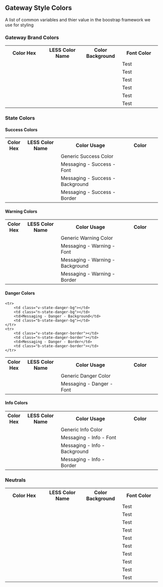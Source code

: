 ## Gateway Style Colors ##

A list of common variables and thier value in the boostrap framework we use for styling

### Gateway Brand Colors ###
<table class="reporttable reporttable-airy">
	<tr>
		<th style="width:25%">Color Hex</th>
		<th style="width:25%">LESS Color Name</th>
		<th style="width:25%">Color Background</th>
		<th style="width:25%">Font Color</th>
	</tr>
	<tr>
		<td class="v-brand-primary"></td>
		<td class="n-brand-primary"></td>
		<td class="b-brand-primary"></td>
		<td class="f-brand-primary">Test</td>
	</tr>
	<tr>
		<td class="v-brand-primary-highlight"></td>
		<td class="n-brand-primary-highlight"></td>
		<td class="b-brand-primary-highlight"></td>
		<td class="f-brand-primary-highlight">Test</td>
	</tr>
	<tr>
		<td class="v-brand-secondary"></td>
		<td class="n-brand-secondary"></td>
		<td class="b-brand-secondary"></td>
		<td class="f-brand-secondary">Test</td>
	</tr>
	<tr>
		<td class="v-brand-secondary-highlight"></td>
		<td class="n-brand-secondary-highlight"></td>
		<td class="b-brand-secondary-highlight"></td>
		<td class="f-brand-secondary-highlight">Test</td>
	</tr>
	<tr>
		<td class="v-brand-tertiary"></td>
		<td class="n-brand-tertiary"></td>
		<td class="b-brand-tertiary"></td>
		<td class="f-brand-tertiary">Test</td>
	</tr>
	<tr>
		<td class="v-brand-tertiary-highlight"></td>
		<td class="n-brand-tertiary-highlight"></td>
		<td class="b-brand-tertiary-highlight"></td>
		<td class="f-brand-tertiary-highlight">Test</td>
	</tr>
</table>

### State Colors ###
#### Success Colors ####
<table class="reporttable reporttable-airy">
	<tr>
		<th style="width:5%">Color Hex</th>
		<th style="width:25%">LESS Color Name</th>
		<th style="width:45%">Color Usage</th>
		<th style="width:25%">Color</th>
	</tr>
	<tr>
		<td class="v-brand-success"></td>
		<td class="n-brand-success"></td>
		<td>Generic Success Color</td>
		<td class="b-brand-success"></td>
	</tr>
	<tr>
		<td class="v-state-success-text"></td>
		<td class="n-state-success-text"></td>
		<td>Messaging - Success - Font</td>
		<td class="b-state-success-text"></td>
	</tr>
	<tr>
		<td class="v-state-success-bg"></td>
		<td class="n-state-success-bg"></td>
		<td>Messaging - Success - Background</td>
		<td class="b-state-success-bg"></td>
	</tr>
	<tr>
		<td class="v-state-success-border"></td>
		<td class="n-state-success-border"></td>
		<td>Messaging - Success - Border</td>
		<td class="b-state-success-border"></td>
	</tr>
</table>	

#### Warning Colors ####
<table class="reporttable reporttable-airy">
	<tr>
		<th style="width:5%">Color Hex</th>
		<th style="width:25%">LESS Color Name</th>
		<th class="cnqr-force-no-wrap" style="width:45%">Color Usage</th>
		<th style="width:25%">Color</th>
	</tr>
	<tr>
		<td class="v-brand-warning"></td>
		<td class="n-brand-warning"></td>
		<td>Generic Warning Color</td>
		<td class="b-brand-warning"></td>
	</tr>
	<tr>
		<td class="v-state-warning-text"></td>
		<td class="n-state-warning-text"></td>
		<td>Messaging - Warning - Font</td>
		<td class="b-state-warning-text"></td>
	</tr>
	<tr>
		<td class="v-state-warning-bg"></td>
		<td class="n-state-warning-bg"></td>
		<td>Messaging - Warning - Background</td>
		<td class="b-state-warning-bg"></td>
	</tr>
	<tr>
		<td class="v-state-warning-border"></td>
		<td class="n-state-warning-border"></td>
		<td>Messaging - Warning - Border</td>
		<td class="b-state-warning-border"></td>
	</tr>
</table>

#### Danger Colors ####
<table class="reporttable reporttable-airy">
	<tr>
		<th style="width:5%">Color Hex</th>
		<th style="width:25%">LESS Color Name</th>
		<th class="cnqr-force-no-wrap" style="width:45%">Color Usage</th>
		<th style="width:25%">Color</th>
	</tr>
	<tr>
		<td class="v-brand-danger"></td>
		<td class="n-brand-danger"></td>
		<td>Generic Danger Color</td>
		<td class="b-brand-danger"></td>
	</tr>
	<tr>
		<td class="v-state-danger-text"></td>
		<td class="n-state-danger-text"></td>
		<td>Messaging - Danger - Font</td>
		<td class="b-state-danger-text"></td>
	</tr>
	
	<tr>
		<td class="v-state-danger-bg"></td>
		<td class="n-state-danger-bg"></td>
		<td>Messaging - Danger - Background</td>
		<td class="b-state-danger-bg"></td>
	</tr>
	<tr>
		<td class="v-state-danger-border"></td>
		<td class="n-state-danger-border"></td>
		<td>Messaging - Danger - Border</td>
		<td class="b-state-danger-border"></td>
	</tr>
</table>

#### Info Colors ####
<table class="reporttable reporttable-airy">
	<tr>
		<th style="width:5%">Color Hex</th>
		<th style="width:25%">LESS Color Name</th>
		<th class="cnqr-force-no-wrap" style="width:45%">Color Usage</th>
		<th style="width:25%">Color</th>
	</tr>
	<tr>
		<td class="v-brand-info"></td>
		<td class="n-brand-info"></td>
		<td>Generic Info Color</td>
		<td class="b-brand-info"></td>
	</tr>
	<tr>
		<td class="v-state-info-text"></td>
		<td class="n-state-info-text"></td>
		<td>Messaging - Info - Font</td>
		<td class="b-state-info-text"></td>
	</tr>
	<tr>
		<td class="v-state-info-bg"></td>
		<td class="n-state-info-bg"></td>
		<td>Messaging - Info - Background</td>
		<td class="b-state-info-bg"></td>
	</tr>
	<tr>
		<td class="v-state-info-border"></td>
		<td class="n-state-info-border"></td>
		<td>Messaging - Info - Border</td>
		<td class="b-state-info-border"></td>
	</tr>
</table>

### Neutrals ###
<table class="reporttable reporttable-airy">
	<tr>
		<th style="width:25%">Color Hex</th>
		<th style="width:25%">LESS Color Name</th>
		<th style="width:25%">Color Background</th>
		<th style="width:25%">Font Color</th>
	</tr>
	<tr>
		<td class="v-black"></td>
		<td class="n-black"></td>
		<td class="b-black"></td>
		<td class="f-black">Test</td>
	</tr>
	<tr>
		<td class="v-gray-darkest"></td>
		<td class="n-gray-darkest"></td>
		<td class="b-gray-darkest"></td>
		<td class="f-gray-darkest">Test</td>
	</tr>
	<tr>
		<td class="v-gray-darker"></td>
		<td class="n-gray-darker"></td>
		<td class="b-gray-darker"></td>
		<td class="f-gray-darker">Test</td>
	</tr>
	<tr>
		<td class="v-gray-dark"></td>
		<td class="n-gray-dark"></td>
		<td class="b-gray-dark"></td>
		<td class="f-gray-dark">Test</td>
	</tr>
	<tr>
		<td class="v-gray"></td>
		<td class="n-gray"></td>
		<td class="b-gray"></td>
		<td class="f-gray">Test</td>
	</tr>
	<tr>
		<td class="v-gray-light"></td>
		<td class="n-gray-light"></td>
		<td class="b-gray-light"></td>
		<td class="f-gray-light">Test</td>
	</tr>
	<tr>
		<td class="v-gray-lighter"></td>
		<td class="n-gray-lighter"></td>
		<td class="b-gray-lighter"></td>
		<td class="f-gray-lighter">Test</td>
	</tr>
	<tr>
		<td class="v-gray-lightest"></td>
		<td class="n-gray-lightest"></td>
		<td class="b-gray-lightest"></td>
		<td class="f-gray-lightest">Test</td>
	</tr>
	<tr>
		<td class="v-white"></td>
		<td class="n-white"></td>
		<td class="b-white"></td>
		<td class="f-white">Test</td>
	</tr>
	<tr>
		<td class="v-text-color"></td>
		<td class="n-text-color"></td>
		<td class="b-text-color"></td>
		<td class="f-text-color">Test</td>
	</tr>

</table>